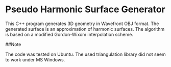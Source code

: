 # Pseudo Harmonic Surface Generator

This C++ program generates 3D geometry in Wavefront OBJ format.
The generated surface is an approximation of harmonic surfaces.
The algorithm is based on a modified Gordon-Wixom interpolation scheme.

##Note

The code was tested on Ubuntu. The used triangulation library did not seem to work under MS Windows.
